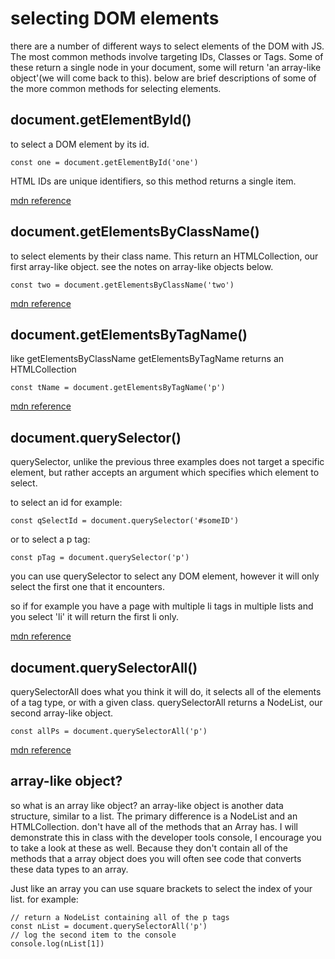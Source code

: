 # selecting DOM elements

there are a number of different ways to select elements of the DOM with
JS. The most common methods involve targeting IDs, Classes or Tags. Some of these
return a single node in your document, some will return 'an array-like
object'(we will come back to this). below are brief descriptions of some of the
more common methods for selecting elements.

## document.getElementById()

to select a DOM element by its id.

    const one = document.getElementById('one')

HTML IDs are unique identifiers, so this method returns a single item.

[mdn
reference](https://developer.mozilla.org/en-US/docs/Web/API/Document/getElementById)

## document.getElementsByClassName()

to select elements by their class name. This return an HTMLCollection, our first
array-like object. see the notes on array-like objects below.

    const two = document.getElementsByClassName('two')

[mdn
reference](https://developer.mozilla.org/en/docs/Web/API/Document/getElementsByClassName)

## document.getElementsByTagName()

like getElementsByClassName getElementsByTagName returns an HTMLCollection

    const tName = document.getElementsByTagName('p')

[mdn reference](https://developer.mozilla.org/en-US/docs/Web/API/Element/getElementsByTagName)

## document.querySelector()

querySelector, unlike the previous three examples does not target a specific
element, but rather accepts an argument which specifies which element to
select.

to select an id for example:

    const qSelectId = document.querySelector('#someID')

or to select a p tag:

    const pTag = document.querySelector('p')

you can use querySelector to select any DOM element, however it will only select
the first one that it encounters.

so if for example you have a page with multiple li tags in multiple lists and
you select 'li' it will return the first li only.

[mdn
reference](https://developer.mozilla.org/en-US/docs/Web/API/Document/querySelector)

## document.querySelectorAll()

querySelectorAll does what you think it will do, it selects all of the
elements of a tag type, or with a given class. querySelectorAll returns a
NodeList, our second array-like object.

    const allPs = document.querySelectorAll('p')

[mdn
reference](https://developer.mozilla.org/en-US/docs/Web/API/Document/querySelectorAll)


## array-like object?

so what is an array like object? an array-like object is another data structure,
similar to a list. The primary difference is a NodeList and an HTMLCollection.
don't have all of the methods that an Array has. I will demonstrate this in
class with the developer tools console, I encourage you to take a look at these
as well. Because they don't contain all of the methods that a array object does
you will often see code that converts these data types to an array. 

Just like an array you can use square brackets to select the index of your list. for example:

    // return a NodeList containing all of the p tags
    const nList = document.querySelectorAll('p')
    // log the second item to the console
    console.log(nList[1])
